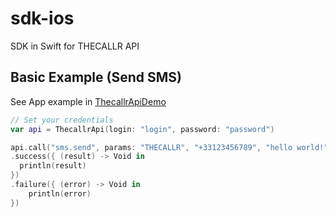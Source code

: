 sdk-ios
=======

SDK in Swift for THECALLR API

## Basic Example (Send SMS)
See App example in [ThecallrApiDemo](ThecallrApiDemo/)

```swift
// Set your credentials
var api = ThecallrApi(login: "login", password: "password")

api.call("sms.send", params: "THECALLR", "+33123456789", "hello world!", ["flash_message": false])
.success({ (result) -> Void in
  println(result)
})
.failure({ (error) -> Void in
	println(error)
})
```
